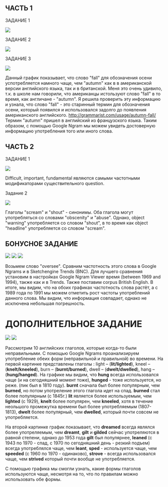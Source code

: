## ЧАСТЬ 1

ЗАДАНИЕ 1

![](https://github.com/whydid/hw6/blob/master/2018-04-06_13-27-03.png)

ЗАДАНИЕ 2

![](https://github.com/whydid/hw6/blob/master/2.png)

ЗАДАНИЕ 3

![](https://github.com/whydid/hw6/blob/master/3.png)

Данный график показывает, что слово "fall" для обозначения осени успотребляется намного чаще, чем "autumn" как в в американской версии английского языка, так и в британской. Меня это очень удивило, т.к. в школе нам говорили, что американцы истользуют слово "fall" в то время, как англичане - "autumn". Я решила проверить эту информацию и узнала, что слово "fall" - это старинный термин для обозначения осени, который появился и использовался задолго до появления американского английского. <http://grammarist.com/usage/autumn-fall/> Термин "autumn" пришел в английский из французского языка. Таким образом, с помощью Google Ngram мы можем увидеть достоверную информацию употребления того или иного слова. 

## ЧАСТЬ 2

ЗАДАНИЕ 1

![](https://github.com/whydid/hw6/blob/master/4..png)

Difficult, important, fundamental являются самыми частотными модификаторами существительного question. 

Задание 2

![](https://github.com/whydid/hw6/blob/master/5.png)

Глаголы "scream" и "shout" - синонимы. Оба глагола могут употребляться со словами "obscenity" и "abuse". Однако, object "warning" употребляется со словом "shout", в то время как object "headline" употребляется со словом "scream".

## БОНУСНОЕ ЗАДАНИЕ

![](https://github.com/whydid/hw6/blob/master/6.png)
![](https://github.com/whydid/hw6/blob/master/7.png)
![](https://github.com/whydid/hw6/blob/master/8..png)

Возьмем слово "oversee". Сравним частотность этого слова в Google Ngrams и в Sketchengine Trends (BNC). Для лучшего сравнения установим в настройках Google Ngram Viewer время (between 1969 and 1994), также как и в Trends. Также поставим corpus British English. В итоге, мы видим, что на обоих графиках частотность слова растёт, а с 1989 года по 1991 мы можем отметить рост частоты употреблений данного слова. Мы видим, что информация совпадает, однако не исключена небольшая погрешность.

# ДОПОЛНИТЕЛЬНОЕ ЗАДАНИЕ
![](https://github.com/whydid/hw6/blob/master/%D0%93%D0%9B%D0%90%D0%93%D0%9E%D0%9B%D0%AB.png)
![](https://github.com/whydid/hw6/blob/master/%D0%93%D0%9B%D0%90%D0%93%D0%9E%D0%9B%D0%AB%202.png)

Рассмотрим 10 английских глаголов, которые когда-то были неправильными. С помощью Google Ngrams проанализируем употребление обеих форм (неправильной и правильной) во времени.
На первой картинке представлены глаголы :	light – (**lit/lighted**), kneel – (**knelt/kneeled**), burn – (**burnt/burned**), dwell – (**dwelt/dwelled**), hang – (**hung/hanged**).
На графике мы видим, что **hung** всегда использовался чаще (и на сегодняшний момент тоже), **hunged** - тоже используется, но реже. (пик был в 1810 году). **burnt** сначала был более популярным, чем **burned**, но потом употреление этого глагола идет на спад. **burned** стал более популярным (с 1845г.) **lit** является более используемым, чем **lighted** (с 1929), **knelt** более популярен, чем **kneeled**, хотя в течение неольшого промежутка времени был более употребляемым (1807-1813), **dwelt** более популярный, чем **dwelled**, который почти совсем не употребляется.

На второй картинке график показывает, что **dreamed** всегда являлся более употреляемым, чем **dreamt**, **gilt** и **gilded** сейчас употреляются в равной степени, однако до 1953 года **gilt** был популярнее, **leaned** (с 1943 по 1970 - спад, с 1970 по сегодняшний день - резкий подъем) всегда употреблялся чаще, чем **leant**, **sped** - используется чаще, чем **speeded** (с 1960 по 1970 - одинаково), **strove** - всегда использовался чаще, чем **strived** который почти вообще не употребляется.

С помощью графика мы смогли узнать, какие формы глаголов используются чаще, несмотря на то, что по правилам можно использовать обе формы.
